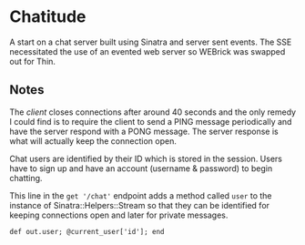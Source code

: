 # Chatitude

A start on a chat server built using Sinatra and server sent events. The SSE necessitated the use of an evented web server so WEBrick was swapped out for Thin.

## Notes

The *client* closes connections after around 40 seconds and the only remedy I could find is to require the client to send a PING message periodically and have the server respond with a PONG message. The server response is what will actually keep the connection open.

Chat users are identified by their ID which is stored in the session. Users have to sign up and have an account (username & password) to begin chatting.

This line in the `get '/chat'` endpoint adds a method called `user` to the instance of Sinatra::Helpers::Stream so that they can be identified for keeping connections open and later for private messages.
```
def out.user; @current_user['id']; end
```
